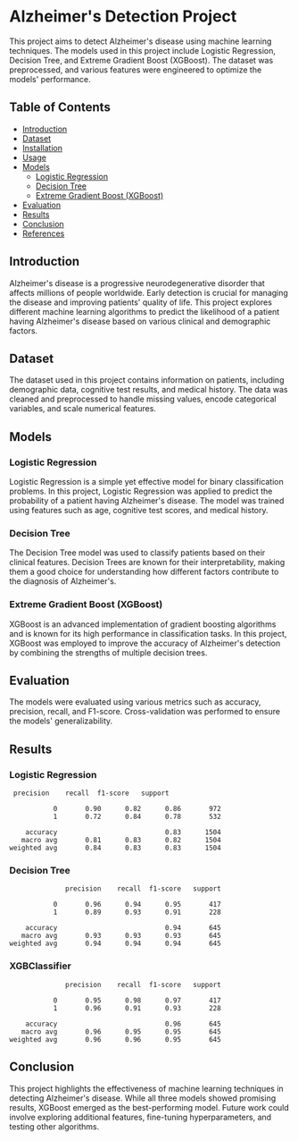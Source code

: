# Alzheimer's Detection Project

This project aims to detect Alzheimer's disease using machine learning techniques. The models used in this project include Logistic Regression, Decision Tree, and Extreme Gradient Boost (XGBoost). The dataset was preprocessed, and various features were engineered to optimize the models' performance.

## Table of Contents

- [Introduction](#introduction)
- [Dataset](#dataset)
- [Installation](#installation)
- [Usage](#usage)
- [Models](#models)
  - [Logistic Regression](#logistic-regression)
  - [Decision Tree](#decision-tree)
  - [Extreme Gradient Boost (XGBoost)](#extreme-gradient-boost-xgboost)
- [Evaluation](#evaluation)
- [Results](#results)
- [Conclusion](#conclusion)
- [References](#references)

## Introduction

Alzheimer's disease is a progressive neurodegenerative disorder that affects millions of people worldwide. Early detection is crucial for managing the disease and improving patients' quality of life. This project explores different machine learning algorithms to predict the likelihood of a patient having Alzheimer's disease based on various clinical and demographic factors.

## Dataset

The dataset used in this project contains information on patients, including demographic data, cognitive test results, and medical history. The data was cleaned and preprocessed to handle missing values, encode categorical variables, and scale numerical features.

## Models
### Logistic Regression
Logistic Regression is a simple yet effective model for binary classification problems. In this project, Logistic Regression was applied to predict the probability of a patient having Alzheimer's disease. The model was trained using features such as age, cognitive test scores, and medical history.

### Decision Tree
The Decision Tree model was used to classify patients based on their clinical features. Decision Trees are known for their interpretability, making them a good choice for understanding how different factors contribute to the diagnosis of Alzheimer's.

### Extreme Gradient Boost (XGBoost)
XGBoost is an advanced implementation of gradient boosting algorithms and is known for its high performance in classification tasks. In this project, XGBoost was employed to improve the accuracy of Alzheimer's detection by combining the strengths of multiple decision trees.

## Evaluation
The models were evaluated using various metrics such as accuracy, precision, recall, and F1-score. Cross-validation was performed to ensure the models' generalizability.

## Results
### Logistic Regression 
```
 precision    recall  f1-score   support

           0       0.90      0.82      0.86       972
           1       0.72      0.84      0.78       532

    accuracy                           0.83      1504
   macro avg       0.81      0.83      0.82      1504
weighted avg       0.84      0.83      0.83      1504
```

### Decision Tree
```
              precision    recall  f1-score   support

           0       0.96      0.94      0.95       417
           1       0.89      0.93      0.91       228

    accuracy                           0.94       645
   macro avg       0.93      0.93      0.93       645
weighted avg       0.94      0.94      0.94       645
```

### XGBClassifier
```
              precision    recall  f1-score   support

           0       0.95      0.98      0.97       417
           1       0.96      0.91      0.93       228

    accuracy                           0.96       645
   macro avg       0.96      0.95      0.95       645
weighted avg       0.96      0.96      0.95       645
```

## Conclusion
This project highlights the effectiveness of machine learning techniques in detecting Alzheimer's disease. While all three models showed promising results, XGBoost emerged as the best-performing model. Future work could involve exploring additional features, fine-tuning hyperparameters, and testing other algorithms.